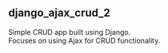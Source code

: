 ## django_ajax_crud_2

Simple CRUD app built using Django.<br>
Focuses on using Ajax for CRUD functionality.
